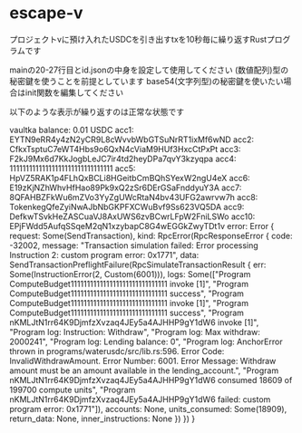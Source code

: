 # escape-v

プロジェクトvに預け入れたUSDCを引き出すtxを10秒毎に繰り返すRustプログラムです

mainの20-27行目とid.jsonの中身を設定して使用してください
(数値配列)型の秘密鍵を使うことを前提としています
base54(文字列型)の秘密鍵を使いたい場合はinit関数を編集してください

以下のような表示が繰り返すのは正常な状態です

vaultka balance: 0.01 USDC
acc1: EYTN9eRR4y4zN2yCR9L8cWvvbWbGTSuNrRT1ixMf6wND
acc2: CfkxTsptuC7eWT4Hbs9o6QxN4cViaM9HUf3HxcCtPxPt
acc3: F2kJ9Mx6d7KkJogbLeJC7ir4td2heyDPa7qvY3kzyqpa
acc4: 11111111111111111111111111111111
acc5: HpVZ5RAK1p4FLhQxBCLi8HGeitbCmBQhSYexW2ngU4eX
acc6: E19zKjNZhWhvHfHao89Pk9xQ2zSr6DErGSaFnddyuY3A
acc7: 8QFAHBZFkWu6mZVo3YyZgUWcRtaN4bv43UFG2awrvw7h
acc8: TokenkegQfeZyiNwAJbNbGKPFXCWuBvf9Ss623VQ5DA
acc9: DefkwTSvkHeZASCuaVJ8AxUWS6zvBCwrLFpW2FniLSWo
acc10: EPjFWdd5AufqSSqeM2qN1xzybapC8G4wEGGkZwyTDt1v
error: Error { request: Some(SendTransaction), kind: RpcError(RpcResponseError { code: -32002, message: "Transaction simulation failed: Error processing Instruction 2: custom program error: 0x1771", data: SendTransactionPreflightFailure(RpcSimulateTransactionResult { err: Some(InstructionError(2, Custom(6001))), logs: Some(["Program ComputeBudget111111111111111111111111111111 invoke [1]", "Program ComputeBudget111111111111111111111111111111 success", "Program ComputeBudget111111111111111111111111111111 invoke [1]", "Program ComputeBudget111111111111111111111111111111 success", "Program nKMLJtN1rr64K9DjmfzXvzaq4JEy5a4AJHHP9gY1dW6 invoke [1]", "Program log: Instruction: Withdraw", "Program log: Max withdraw: 2000241", "Program log: Lending balance: 0", "Program log: AnchorError thrown in programs/waterusdc/src/lib.rs:596. Error Code: InvalidWithdrawAmount. Error Number: 6001. Error Message: Withdraw amount must be an amount available in the lending_account.", "Program nKMLJtN1rr64K9DjmfzXvzaq4JEy5a4AJHHP9gY1dW6 consumed 18609 of 199700 compute units", "Program nKMLJtN1rr64K9DjmfzXvzaq4JEy5a4AJHHP9gY1dW6 failed: custom program error: 0x1771"]), accounts: None, units_consumed: Some(18909), return_data: None, inner_instructions: None }) }) }
